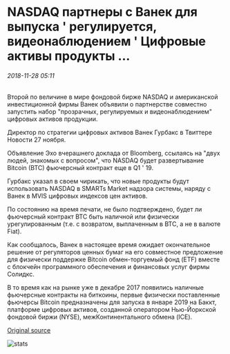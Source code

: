 # NASDAQ партнеры с Ванек для выпуска ' регулируется, видеонаблюдением ' Цифровые активы продукты ...

###### 2018-11-28 05:11

Второй по величине в мире фондовой бирже NASDAQ и американской инвестиционной фирмы Ванек объявили о партнерстве совместно запустить набор "прозрачных, регулируемых и видеонаблюдением" цифровых активов продукции.

Директор по стратегии цифровых активов Ванек Гурбакс в Твиттере Новости 27 ноября.

Объявление Эхо вчерашнего доклада от Bloomberg, ссылаясь на "двух людей, знакомых с вопросом", что NASDAQ будет развертывание Bitcoin (BTC) фьючерсный контракт еще в Q1 ' 19.

Гурбакс указал в своем чирикать, что новые продукты будут использовать NASDAQ в SMARTs Market надзора системы, наряду с Ванек в MVIS цифровых индексов цен активов.

По состоянию на время печати, не было подтверждено, будет ли фьючерсный контракт BTC быть наличной или физически урегулированным (т.е. с возвратом, выплаченным в BTC, а не в валюте Fiat).

Как сообщалось, Ванек в настоящее время ожидает окончательное решение от регуляторов ценных бумаг на его совместное предложение для физически поддержке Bitcoin обмен-торгуемый фонд (ETF) вместе с блокчейн программного обеспечения и финансовых услуг фирмы Солидкс.

В то время как на рынке уже в декабре 2017 появились наличные фьючерсные контракты на биткоины, первые физически поставленные фьючерсы Bitcoin предназначены для запуска в январе 2019 на Баккт, платформе цифровых активов, созданной оператором Нью-Йоркской фондовой биржи (NYSE), межКонтинентального обмена (ICE).

[Original source](https://cointelegraph.com/news/nasdaq-partners-with-vaneck-to-release-regulated-surveilled-digital-assets-products)

![stats](https://c.statcounter.com/11760860/0/a89fa40b/1/ "stats")